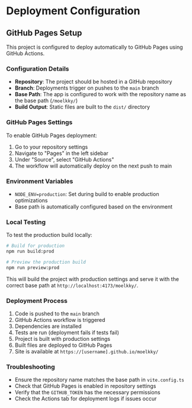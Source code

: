 <!-- @format -->

# Deployment Configuration

## GitHub Pages Setup

This project is configured to deploy automatically to GitHub Pages using GitHub Actions.

### Configuration Details

- **Repository**: The project should be hosted in a GitHub repository
- **Branch**: Deployments trigger on pushes to the `main` branch
- **Base Path**: The app is configured to work with the repository name as the base path (`/moelkky/`)
- **Build Output**: Static files are built to the `dist/` directory

### GitHub Pages Settings

To enable GitHub Pages deployment:

1. Go to your repository settings
2. Navigate to "Pages" in the left sidebar
3. Under "Source", select "GitHub Actions"
4. The workflow will automatically deploy on the next push to main

### Environment Variables

- `NODE_ENV=production`: Set during build to enable production optimizations
- Base path is automatically configured based on the environment

### Local Testing

To test the production build locally:

```bash
# Build for production
npm run build:prod

# Preview the production build
npm run preview:prod
```

This will build the project with production settings and serve it with the correct base path at `http://localhost:4173/moelkky/`.

### Deployment Process

1. Code is pushed to the `main` branch
2. GitHub Actions workflow is triggered
3. Dependencies are installed
4. Tests are run (deployment fails if tests fail)
5. Project is built with production settings
6. Built files are deployed to GitHub Pages
7. Site is available at `https://[username].github.io/moelkky/`

### Troubleshooting

- Ensure the repository name matches the base path in `vite.config.ts`
- Check that GitHub Pages is enabled in repository settings
- Verify that the `GITHUB_TOKEN` has the necessary permissions
- Check the Actions tab for deployment logs if issues occur
